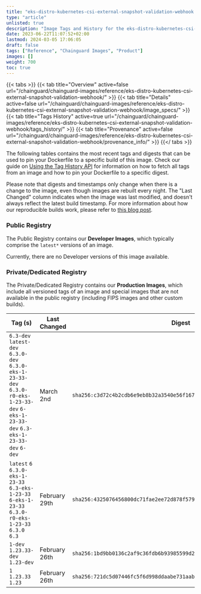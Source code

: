 ```yaml
---
title: "eks-distro-kubernetes-csi-external-snapshot-validation-webhook Image Tags History"
type: "article"
unlisted: true
description: "Image Tags and History for the eks-distro-kubernetes-csi-external-snapshot-validation-webhook Chainguard Image"
date: 2023-06-22T11:07:52+02:00
lastmod: 2024-03-05 17:06:05
draft: false
tags: ["Reference", "Chainguard Images", "Product"]
images: []
weight: 700
toc: true
---
```


{{< tabs >}}
{{< tab title="Overview" active=false url="/chainguard/chainguard-images/reference/eks-distro-kubernetes-csi-external-snapshot-validation-webhook/" >}}
{{< tab title="Details" active=false url="/chainguard/chainguard-images/reference/eks-distro-kubernetes-csi-external-snapshot-validation-webhook/image_specs/" >}}
{{< tab title="Tags History" active=true url="/chainguard/chainguard-images/reference/eks-distro-kubernetes-csi-external-snapshot-validation-webhook/tags_history/" >}}
{{< tab title="Provenance" active=false url="/chainguard/chainguard-images/reference/eks-distro-kubernetes-csi-external-snapshot-validation-webhook/provenance_info/" >}}
{{</ tabs >}}

The following tables contains the most recent tags and digests that can be used to pin your Dockerfile to a specific build of this image. Check our guide on [Using the Tag History API](/chainguard/chainguard-images/using-the-tag-history-api/) for information on how to fetch all tags from an image and how to pin your Dockerfile to a specific digest.

Please note that digests and timestamps only change when there is a change to the image, even though images are rebuilt every night. The "Last Changed" column indicates when the image was last modified, and doesn't always reflect the latest build timestamp. For more information about how our reproducible builds work, please refer to [this blog post](https://www.chainguard.dev/unchained/reproducing-chainguards-reproducible-image-builds).

### Public Registry
The Public Registry contains our **Developer Images**, which typically comprise the `latest*` versions of an image.

Currently, there are no Developer versions of this image available.

### Private/Dedicated Registry
The Private/Dedicated Registry contains our **Production Images**, which include all versioned tags of an image and special images that are not available in the public registry (including FIPS images and other custom builds).

| Tag (s)                                                                                                                                  | Last Changed  | Digest                                                                    |
|------------------------------------------------------------------------------------------------------------------------------------------|---------------|---------------------------------------------------------------------------|
|  `6.3-dev` `latest-dev` `6.3.0-dev` `6.3.0-eks-1-23-33-dev` `6.3.0-r0-eks-1-23-33-dev` `6-eks-1-23-33-dev` `6.3-eks-1-23-33-dev` `6-dev` | March 2nd     | `sha256:c3d72c4b2cdb6e9eb8b32a3540e56f167fed0d5119d69ab38102c1d77f40c07f` |
|  `latest` `6` `6.3.0-eks-1-23-33` `6.3-eks-1-23-33` `6-eks-1-23-33` `6.3.0-r0-eks-1-23-33` `6.3.0` `6.3`                                 | February 29th | `sha256:4325076456800dc71fae2ee72d878f579ea47d9f93fe9bf92eba5cd2668ec303` |
|  `1-dev` `1.23.33-dev` `1.23-dev`                                                                                                        | February 26th | `sha256:1bd9bb0136c2af9c36fdb6b93985599d2568fc1b3a152cdc7cff88fca398001c` |
|  `1` `1.23.33` `1.23`                                                                                                                    | February 26th | `sha256:721dc5d07446fc5f6d998ddaabe731aab58d00c05dcf7c6c876e144fd5010b47` |


